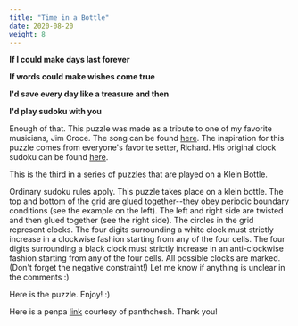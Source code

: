 ```yaml
---
title: "Time in a Bottle"
date: 2020-08-20
weight: 8
---
```


<p><b>If I could make days last forever</b></p>
<p><b>If words could make wishes come true</b></p>
<p><b>I'd save every day like a treasure and then</b></p>
<p><b>I'd play sudoku with you</b></p>
<p>Enough of that. This puzzle was made as a tribute to one of my favorite musicians, Jim Croce. The song can be found <a href="https://www.youtube.com/watch?v=dO1rMeYnOmM">here</a>. The inspiration for this puzzle comes from everyone's favorite setter, Richard. His original clock sudoku can be found <a href="https://logic-masters.de/Raetselportal/Raetsel/zeigen.php?id=0002X4">here</a>.

This is the third in a series of puzzles that are played on a Klein Bottle.
</p>
<p>Ordinary sudoku rules apply. This puzzle takes place on a klein bottle. The top and bottom of the grid are glued together--they obey periodic boundary conditions (see the example on the left). The left and right side are twisted and then glued together (see the right side). The circles in the grid represent clocks. The four digits surrounding a white clock must strictly increase in a clockwise fashion starting from any of the four cells. The four digits surrounding a black clock must strictly increase in an anti-clockwise fashion starting from any of the four cells. All possible clocks are marked. (Don't forget the negative constraint!) Let me know if anything is unclear in the comments :)

</p>
<p>Here is the puzzle. Enjoy! :)

</p>
<p>Here is a penpa <a href="https://tinyurl.com/y63cny6t">link</a> courtesy of panthchesh. Thank you!</p>